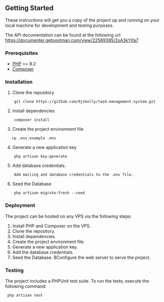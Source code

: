 ## Getting Started

These instructions will get you a copy of the project up and running on your local machine for development and testing purposes.

The API documentation can be found at the following url: https://documenter.getpostman.com/view/22569385/2sA3kYjfa7

### Prerequisites
- [PHP](https://secure.php.net/downloads.php) >= 8.2
- [Composer](https://getcomposer.org/)

### Installation
1. Clone the repository
```
    git clone https://github.com/Ojsholly/task-management-system.git
```

2. Install dependencies
```
    composer install
```

3. Create the project environment file
```
   cp .env.example .env
```

4. Generate a new application key
```  
    php artisan key:generate
```
5. Add database credentials.
```  
    Add mailing and database credentials to the .env file.
```

6. Seed the Database
```  
    php artisan migrate:fresh --seed
```

### Deployment
The project can be hosted on any VPS via the following steps:
1. Install PHP and Composer on the VPS.
2. Clone the repository.
3. Install dependencies.
4. Create the project environment file.
5. Generate a new application key.
6. Add the database credentials.
7. Seed the Database.
8Configure the web server to serve the project.


### Testing
The project includes a PHPUnit test suite. To run the tests, execute the following command:
```
 php artisan test
```

